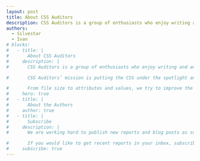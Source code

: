 ```yaml
---
layout: post
title: About CSS Auditors
description: CSS Auditors is a group of enthusiasts who enjoy writing and analyzing CSS code and sharing CSS code findings.
authors:
  - Silvestar
  - Ivan
# blocks:
#   - title: |
#       About CSS Auditors
#     description: |
#       CSS Auditors is a group of enthusiasts who enjoy writing and analyzing CSS code and sharing CSS code findings.

#       CSS Auditors’ mission is putting the CSS under the spotlight and educating developers about its importance.

#       From file size to attributes and values, we try to improve the way CSS could and should be written.
#     hero: true
#   - title: |
#       About the Authors
#     author: true
#   - title: |
#       Subscribe
#     description: |
#       We are working hard to publish new reports and blog posts as soon as possible.

#       If you would like to get recent reports in your inbox, subscribe here!
#     subscribe: true
---
```


